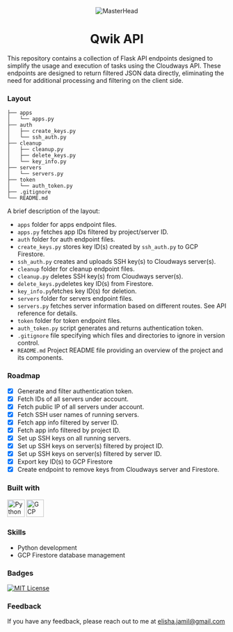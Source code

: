 <div align="center">
  <img src="https://user-images.githubusercontent.com/74038190/221352995-5ac18bdf-1a19-4f99-bbb6-77559b220470.gif" alt="MasterHead">
</div>

<h1 align="center">Qwik API</h1>

This repository contains a collection of Flask API endpoints designed to simplify the usage and execution of tasks using the Cloudways API. These endpoints are designed to return filtered JSON data directly, eliminating the need for additional processing and filtering on the client side.

### Layout

```tree
├── apps
│   └── apps.py
├── auth
│   ├── create_keys.py
│   └── ssh_auth.py
├── cleanup
│   ├── cleanup.py
│   ├── delete_keys.py
│   └── key_info.py
├── servers
│   └── servers.py
├── token
│   └── auth_token.py
├── .gitignore
└── README.md

```

A brief description of the layout:

* `apps` folder for apps endpoint files.
* `apps.py` fetches app IDs filtered by project/server ID. 
* `auth` folder for auth endpoint files.
* `create_keys.py` stores key ID(s) created by `ssh_auth.py` to GCP Firestore.
* `ssh_auth.py` creates and uploads SSH key(s) to Cloudways server(s).
* `cleanup` folder for cleanup endpoint files. 
* `cleanup.py` deletes SSH key(s) from Cloudways server(s).
* `delete_keys.py`deletes key ID(s) from Firestore. 
* `key_info.py`fetches key ID(s) for deletion.
* `servers` folder for servers endpoint files.
* `servers.py` fetches server information based on different routes. See API reference for details.
* `token` folder for token endpoint files.
* `auth_token.py` script generates and returns authentication token.
* `.gitignore` file specifying which files and directories to ignore in version control.
* `README.md` Project README file providing an overview of the project and its components.


### Roadmap

- [x] Generate and filter authentication token.
- [x] Fetch IDs of all servers under account.
- [x] Fetch public IP of all servers under account.
- [x] Fetch SSH user names of running servers.
- [x] Fetch app info filtered by server ID.
- [x] Fetch app info filtered by project ID.
- [x] Set up SSH keys on all running servers.
- [x] Set up SSH keys on server(s) filtered by project ID.
- [x] Set up SSH keys on server(s) filtered by server ID.
- [x] Export key ID(s) to GCP Firestore
- [x] Create endpoint to remove keys from Cloudways server and Firestore.

### Built with

<a href="https://www.python.org/"><img src="https://user-images.githubusercontent.com/74038190/212257472-08e52665-c503-4bd9-aa20-f5a4dae769b5.gif" alt="Python Logo" width="40" height="40"></a> <a href="https://cloud.google.com/firestore/"><img src="https://encrypted-tbn0.gstatic.com/images?q=tbn:ANd9GcSiDj0DEGHE3SO6cpqBrV36WVBmLbIDPbtuzk3Xsf9jtg&s" alt="GCP Firestore" width="40" height="40"></a>



###  Skills
- Python development
- GCP Firestore database management

### Badges

[![MIT License](https://img.shields.io/badge/License-MIT-green.svg)](https://choosealicense.com/licenses/mit/)


### Feedback

If you have any feedback, please reach out to me at elisha.jamil@gmail.com